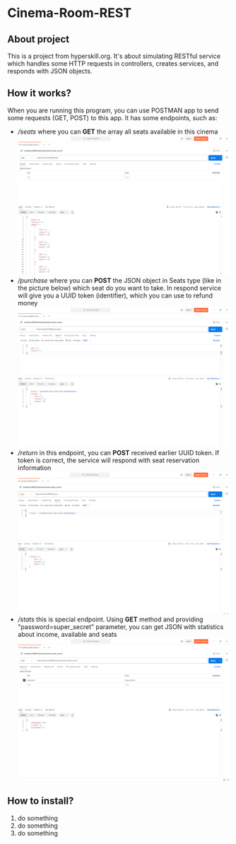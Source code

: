 # Cinema-Room-REST
## About project
This is a project from hyperskill.org. It's about simulating RESTful service which handles some HTTP requests in controllers, creates services, and responds with JSON objects.

## How it works?
When you are running this program, you can use POSTMAN app to send some requests (GET, POST) to this app. It has some endpoints, such as:
- */seats* where you can **GET** the array all seats available in this cinema 
![seats example](img/seats.png)
- */purchase* where you can **POST** the JSON object in Seats type (like in the picture below) which seat do you want to take. In respond service will give you a UUID token (identifier), which you can use to refund money
![purchase example](img/purchase.png)
- */return* in this endpoint, you can **POST** received earlier UUID token. If token is correct, the service will respond with seat reservation information
![return example](img/refund.png)
- */stats* this is special endpoint. Using **GET** method and providing "password=super_secret" parameter, you can get JSON with statistics about income, available and seats
![stats example](img/stats.png)

## How to install?
1. do something
2. do something
3. do something

